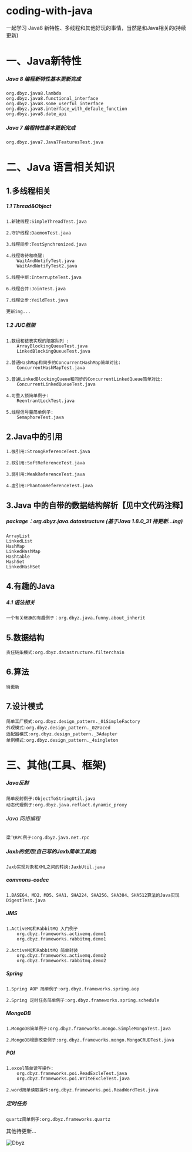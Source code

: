 coding-with-java
====
一起学习 Java8 新特性、多线程和其他好玩的事情，当然是和Java相关的(持续更新)

# 一、Java新特性
##### Java 8 编程新特性基本更新完成
	org.dbyz.java8.lambda
	org.dbyz.java8.functional_interface
	org.dbyz.java8.some_userful_interface
	org.dbyz.java8.interface_with_defaule_function
	org.dbyz.java8.date_api

##### Java 7 编程特性基本更新完成
	org.dbyz.java7.Java7FeaturesTest.java

# 二、Java 语言相关知识
## 1.多线程相关 
##### 1.1 Thread&Object
	1.新建线程:SimpleThreadTest.java
	
	2.守护线程:DaemonTest.java
	
	3.线程同步:TestSynchronized.java
	
	4.线程等待和唤醒:
		WaitAndNotifyTest.java
		WaitAndNotifyTest2.java
		
	5.线程中断:InterrupteTest.java
	
	6.线程合并:JoinTest.java
	
	7.线程让步:YeildTest.java
	
	更新ing...

##### 1.2 JUC框架
	1.数组和链表实现的阻塞队列 :
		ArrayBlockingQueueTest.java
		LinkedBlockingQueueTest.java
		
	2.普通HashMap和同步的ConcurrentHashMap简单对比:
		ConcurrentHashMapTest.java
		
	3.普通LinkedBlockingQueue和同步的ConcurrentLinkedQueue简单对比:
		ConcurrentLinkedQueueTest.java
		
	4.可重入锁简单例子:
		ReentrantLockTest.java
		
	5.线程信号量简单例子:
		SemaphoreTest.java

## 2.Java中的引用
	1.强引用:StrongReferenceTest.java
	
	2.软引用:SoftReferenceTest.java
	
	3.弱引用:WeakReferenceTest.java
	
	4.虚引用:PhantomReferenceTest.java

## 3.Java 中的自带的数据结构解析【见中文代码注释】
##### package：org.dbyz.java.datastructure (基于Java 1.8.0_31 待更新...ing)
	ArrayList
	LinkedList
	HashMap
	LinkedHashMap
	Hashtable
	HashSet
	LinkedHashSet

## 4.有趣的Java
##### 4.1 语法相关
	一个有关继承的有趣例子：org.dbyz.java.funny.about_inherit


## 5.数据结构
	责任链条模式:org.dbyz.datastructure.filterchain
	
## 6.算法
	待更新

## 7.设计模式
	简单工厂模式:org.dbyz.design_pattern._01SimpleFactory
	外观模式:org.dbyz.design_pattern._02Faced
	适配器模式:org.dbyz.design_pattern._3Adapter
	单例模式:org.dbyz.design_pattern._4singleton
   
# 三、其他(工具、框架)
##### Java反射
	简单反射例子:ObjectToStringUtil.java
	动态代理例子:org.dbyz.java.reflact.dynamic_proxy
	
###### Java 网络编程
	梁飞RPC例子:org.dbyz.java.net.rpc

##### Jaxb的使用(自己写的Jaxb简单工具类)
	Jaxb实现对象和XML之间的转换:JaxbUtil.java

##### commons-codec
	1.BASE64、MD2、MD5、SHA1、SHA224、SHA256、SHA384、SHA512算法的Java实现DigestTest.java

##### JMS
	1.ActiveMQ和RabbitMQ 入门例子
		org.dbyz.frameworks.activemq.demo1
		org.dbyz.frameworks.rabbitmq.demo1
	
	2.ActiveMQ和RabbitMQ 简单封装
		org.dbyz.frameworks.activemq.demo2
		org.dbyz.frameworks.rabbitmq.demo2

##### Spring
	1.Spring AOP 简单例子:org.dbyz.frameworks.spring.aop
	
	2.Spring 定时任务简单例子:org.dbyz.frameworks.spring.schedule

##### MongoDB
	1.MongoDB简单例子:org.dbyz.frameworks.mongo.SimpleMongoTest.java
	
	2.MongoDB增删改查例子:org.dbyz.frameworks.mongo.MongoCRUDTest.java

##### POI
	1.excel简单读写操作:
		org.dbyz.frameworks.poi.ReadExcleTest.java
		org.dbyz.frameworks.poi.WriteExcleTest.java
		
	2.word简单读取操作:org.dbyz.frameworks.poi.ReadWordTest.java
	
##### 定时任务
    quartz简单例子:org.dbyz.frameworks.quartz
    
其他待更新...

![Dbyz](https://avatars2.githubusercontent.com/u/6849536?v=3&s=64 "Dbyz") 
